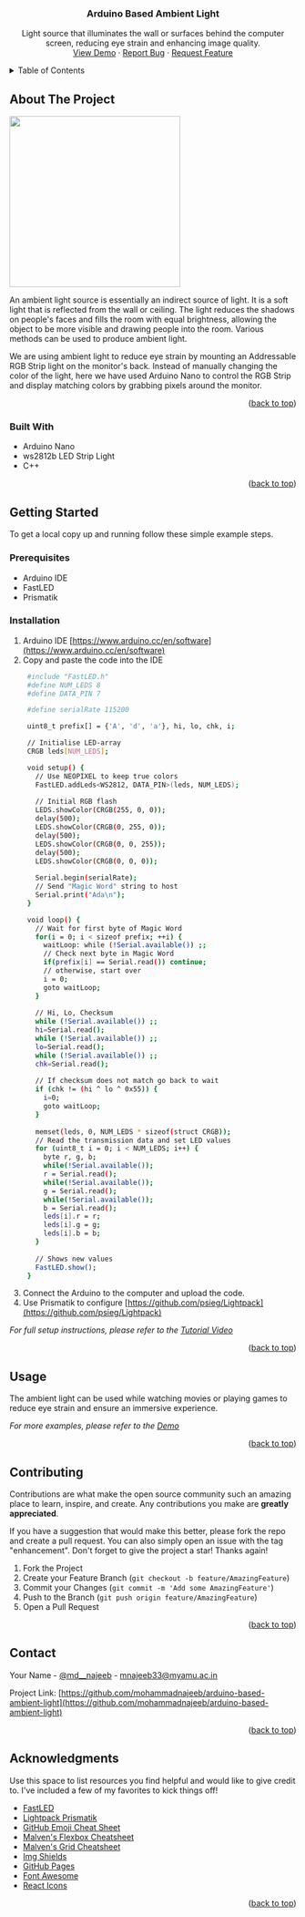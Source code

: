 <!-- Improved compatibility of back to top link: See: https://github.com/othneildrew/Best-README-Template/pull/73 -->
<a name="readme-top"></a>
<!--
*** Thanks for checking out the Best-README-Template. If you have a suggestion
*** that would make this better, please fork the repo and create a pull request
*** or simply open an issue with the tag "enhancement".
*** Don't forget to give the project a star!
*** Thanks again! Now go create something AMAZING! :D
-->



<!-- PROJECT SHIELDS -->
<!--
*** I'm using markdown "reference style" links for readability.
*** Reference links are enclosed in brackets [ ] instead of parentheses ( ).
*** See the bottom of this document for the declaration of the reference variables
*** for contributors-url, forks-url, etc. This is an optional, concise syntax you may use.
*** https://www.markdownguide.org/basic-syntax/#reference-style-links
-->

<!-- PROJECT LOGO -->
<div align="center">

  <h3 align="center">Arduino Based Ambient Light</h3>

  <p align="center">
    Light source that illuminates the wall or surfaces behind the computer screen, reducing eye strain and enhancing image quality.
    <br />
    <a href="https://youtu.be/kcPElPKWJ5Q">View Demo</a>
    ·
    <a href="https://github.com/mohammadnajeeb/arduino-based-ambient-light/issues">Report Bug</a>
    ·
    <a href="https://github.com/mohammadnajeeb/arduino-based-ambient-light/issues">Request Feature</a>
  </p>
</div>



<!-- TABLE OF CONTENTS -->
<details>
  <summary>Table of Contents</summary>
  <ol>
    <li>
      <a href="#about-the-project">About The Project</a>
      <ul>
        <li><a href="#built-with">Built With</a></li>
      </ul>
    </li>
    <li>
      <a href="#getting-started">Getting Started</a>
      <ul>
        <li><a href="#prerequisites">Prerequisites</a></li>
        <li><a href="#installation">Installation</a></li>
      </ul>
    </li>
    <li><a href="#usage">Usage</a></li>
    <li><a href="#roadmap">Roadmap</a></li>
    <li><a href="#contributing">Contributing</a></li>
    <li><a href="#license">License</a></li>
    <li><a href="#contact">Contact</a></li>
    <li><a href="#acknowledgments">Acknowledgments</a></li>
  </ol>
</details>



<!-- ABOUT THE PROJECT -->
## About The Project

<img src="https://raw.githubusercontent.com/mohammadnajeeb/arduino-based-ambient-light/main/sample/screenshot.jpg" height="300">

An ambient light source is essentially an indirect source of light. It is a soft light that is reflected from the wall or ceiling. The light reduces the shadows on people's faces and fills the room with equal brightness, allowing the object to be more visible and drawing people into the room. Various methods can be used to produce ambient light.

We are using ambient light to reduce eye strain by mounting an Addressable RGB Strip light on the monitor's back. Instead of manually changing the color of the light, here we have used Arduino Nano to control the RGB Strip and display matching colors by grabbing pixels around the monitor. 

<p align="right">(<a href="#readme-top">back to top</a>)</p>



### Built With

* Arduino Nano
* ws2812b LED Strip Light
* C++

<p align="right">(<a href="#readme-top">back to top</a>)</p>



<!-- GETTING STARTED -->
## Getting Started

To get a local copy up and running follow these simple example steps.

### Prerequisites

* Arduino IDE
* FastLED
* Prismatik

### Installation

1. Arduino IDE [https://www.arduino.cc/en/software](https://www.arduino.cc/en/software)
2. Copy and paste the code into the IDE
   ```sh
    #include "FastLED.h"
    #define NUM_LEDS 8 
    #define DATA_PIN 7

    #define serialRate 115200

    uint8_t prefix[] = {'A', 'd', 'a'}, hi, lo, chk, i;

    // Initialise LED-array
    CRGB leds[NUM_LEDS];

    void setup() {
      // Use NEOPIXEL to keep true colors
      FastLED.addLeds<WS2812, DATA_PIN>(leds, NUM_LEDS);
      
      // Initial RGB flash
      LEDS.showColor(CRGB(255, 0, 0));
      delay(500);
      LEDS.showColor(CRGB(0, 255, 0));
      delay(500);
      LEDS.showColor(CRGB(0, 0, 255));
      delay(500);
      LEDS.showColor(CRGB(0, 0, 0));
      
      Serial.begin(serialRate);
      // Send "Magic Word" string to host
      Serial.print("Ada\n");
    }

    void loop() { 
      // Wait for first byte of Magic Word
      for(i = 0; i < sizeof prefix; ++i) {
        waitLoop: while (!Serial.available()) ;;
        // Check next byte in Magic Word
        if(prefix[i] == Serial.read()) continue;
        // otherwise, start over
        i = 0;
        goto waitLoop;
      }
      
      // Hi, Lo, Checksum  
      while (!Serial.available()) ;;
      hi=Serial.read();
      while (!Serial.available()) ;;
      lo=Serial.read();
      while (!Serial.available()) ;;
      chk=Serial.read();
      
      // If checksum does not match go back to wait
      if (chk != (hi ^ lo ^ 0x55)) {
        i=0;
        goto waitLoop;
      }
      
      memset(leds, 0, NUM_LEDS * sizeof(struct CRGB));
      // Read the transmission data and set LED values
      for (uint8_t i = 0; i < NUM_LEDS; i++) {
        byte r, g, b;    
        while(!Serial.available());
        r = Serial.read();
        while(!Serial.available());
        g = Serial.read();
        while(!Serial.available());
        b = Serial.read();
        leds[i].r = r;
        leds[i].g = g;
        leds[i].b = b;
      }
      
      // Shows new values
      FastLED.show();
    }
   ```
3. Connect the Arduino to the computer and upload the code.
4. Use Prismatik to configure [https://github.com/psieg/Lightpack](https://github.com/psieg/Lightpack)

_For full setup instructions, please refer to the [Tutorial Video](https://example.com)_

<p align="right">(<a href="#readme-top">back to top</a>)</p>



<!-- USAGE EXAMPLES -->
## Usage

The ambient light can be used while watching movies or playing games to reduce eye strain and ensure an immersive experience.

_For more examples, please refer to the [Demo](https://youtu.be/kcPElPKWJ5Q)_

<p align="right">(<a href="#readme-top">back to top</a>)</p>



<!-- CONTRIBUTING -->
## Contributing

Contributions are what make the open source community such an amazing place to learn, inspire, and create. Any contributions you make are **greatly appreciated**.

If you have a suggestion that would make this better, please fork the repo and create a pull request. You can also simply open an issue with the tag "enhancement".
Don't forget to give the project a star! Thanks again!

1. Fork the Project
2. Create your Feature Branch (`git checkout -b feature/AmazingFeature`)
3. Commit your Changes (`git commit -m 'Add some AmazingFeature'`)
4. Push to the Branch (`git push origin feature/AmazingFeature`)
5. Open a Pull Request

<p align="right">(<a href="#readme-top">back to top</a>)</p>


<!-- CONTACT -->
## Contact

Your Name - [@md__najeeb](https://twitter.com/md__najeeb) - mnajeeb33@myamu.ac.in

Project Link: [https://github.com/mohammadnajeeb/arduino-based-ambient-light](https://github.com/mohammadnajeeb/arduino-based-ambient-light)

<p align="right">(<a href="#readme-top">back to top</a>)</p>



<!-- ACKNOWLEDGMENTS -->
## Acknowledgments

Use this space to list resources you find helpful and would like to give credit to. I've included a few of my favorites to kick things off!

* [FastLED](https://github.com/FastLED/FastLED)
* [Lightpack Prismatik](https://github.com/psieg/Lightpack)
* [GitHub Emoji Cheat Sheet](https://www.webpagefx.com/tools/emoji-cheat-sheet)
* [Malven's Flexbox Cheatsheet](https://flexbox.malven.co/)
* [Malven's Grid Cheatsheet](https://grid.malven.co/)
* [Img Shields](https://shields.io)
* [GitHub Pages](https://pages.github.com)
* [Font Awesome](https://fontawesome.com)
* [React Icons](https://react-icons.github.io/react-icons/search)

<p align="right">(<a href="#readme-top">back to top</a>)</p>



<!-- MARKDOWN LINKS & IMAGES -->
<!-- https://www.markdownguide.org/basic-syntax/#reference-style-links -->
[contributors-shield]: https://img.shields.io/github/contributors/othneildrew/Best-README-Template.svg?style=for-the-badge
[contributors-url]: https://github.com/othneildrew/Best-README-Template/graphs/contributors
[forks-shield]: https://img.shields.io/github/forks/othneildrew/Best-README-Template.svg?style=for-the-badge
[forks-url]: https://github.com/othneildrew/Best-README-Template/network/members
[stars-shield]: https://img.shields.io/github/stars/othneildrew/Best-README-Template.svg?style=for-the-badge
[stars-url]: https://github.com/othneildrew/Best-README-Template/stargazers
[issues-shield]: https://img.shields.io/github/issues/othneildrew/Best-README-Template.svg?style=for-the-badge
[issues-url]: https://github.com/othneildrew/Best-README-Template/issues
[license-shield]: https://img.shields.io/github/license/othneildrew/Best-README-Template.svg?style=for-the-badge
[license-url]: https://github.com/othneildrew/Best-README-Template/blob/master/LICENSE.txt
[linkedin-shield]: https://img.shields.io/badge/-LinkedIn-black.svg?style=for-the-badge&logo=linkedin&colorB=555
[linkedin-url]: https://linkedin.com/in/othneildrew
[product-screenshot]: images/screenshot.png
[Next.js]: https://img.shields.io/badge/next.js-000000?style=for-the-badge&logo=nextdotjs&logoColor=white
[Next-url]: https://nextjs.org/
[React.js]: https://img.shields.io/badge/React-20232A?style=for-the-badge&logo=react&logoColor=61DAFB
[React-url]: https://reactjs.org/
[Vue.js]: https://img.shields.io/badge/Vue.js-35495E?style=for-the-badge&logo=vuedotjs&logoColor=4FC08D
[Vue-url]: https://vuejs.org/
[Angular.io]: https://img.shields.io/badge/Angular-DD0031?style=for-the-badge&logo=angular&logoColor=white
[Angular-url]: https://angular.io/
[Svelte.dev]: https://img.shields.io/badge/Svelte-4A4A55?style=for-the-badge&logo=svelte&logoColor=FF3E00
[Svelte-url]: https://svelte.dev/
[Laravel.com]: https://img.shields.io/badge/Laravel-FF2D20?style=for-the-badge&logo=laravel&logoColor=white
[Laravel-url]: https://laravel.com
[Bootstrap.com]: https://img.shields.io/badge/Bootstrap-563D7C?style=for-the-badge&logo=bootstrap&logoColor=white
[Bootstrap-url]: https://getbootstrap.com
[JQuery.com]: https://img.shields.io/badge/jQuery-0769AD?style=for-the-badge&logo=jquery&logoColor=white
[JQuery-url]: https://jquery.com 
